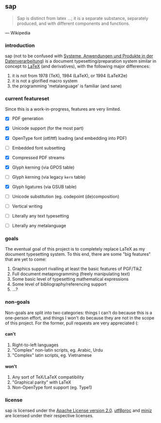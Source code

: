 ## sap

> Sap is distinct from latex ...; it is a separate substance, separately produced, and with different components and functions.

— Wikipedia


### introduction

sap (not to be confused with [Systeme, Anwendungen und Produkte in der Datenverarbeitung](https://www.sap.com)) is a document typesetting/preparation system similar in concept to [LaTeX](https://www.latex-project.org) (and derivatives), with the following major differences:

1. it is not from 1978 (TeX), 1984 (LaTeX), or 1994 (LaTeX2e)
2. it is not a glorified macro system
3. the programming 'metalanguage' is familiar (and sane)

### current featureset

Since this is a work-in-progress, features are very limited.

- [x] PDF generation
- [x] Unicode support (for the most part)
- [x] OpenType font (otf/ttf) loading (and embedding into PDF)
- [ ] Embedded font subsetting
- [x] Compressed PDF streams
- [x] Glyph kerning (via GPOS table)
- [ ] Glyph kerning (via legacy `kern` table)
- [x] Glyph ligatures (via GSUB table)
- [ ] Unicode substitution (eg. codepoint (de)composition)
- [ ] Vertical writing
- [ ] Literally any text typesetting
- [ ] Literally any metalanguage


### goals

The eventual goal of this project is to completely replace LaTeX as my document typesetting system. To this end, there are some "big features" that are yet to come:

1. Graphics support rivalling at least the basic features of PGF/TikZ
2. Full document metaprogramming (freely manipulating text)
3. Some basic level of typesetting mathematical expressions
4. Some level of bibliography/referencing support
5. ...?

### non-goals
Non-goals are split into two categories: things I can't do because this is a one-person effort, and things I won't do because they are not in the scope of this project. For the former, pull requests are very appreciated (:

#### can't

1. Right-to-left languages
2. "Complex" non-latin scripts, eg. Arabic, Urdu
3. "Complex" latin scripts, eg. Vietnamese

#### won't

1. Any sort of TeX/LaTeX compatibility
2. "Graphical parity" with LaTeX
3. Non-OpenType font support (eg. Type1)


### license

sap is licensed under the [Apache License version 2.0](./LICENSE). [utf8proc](./external/utf8proc/LICENSE.md)
and [miniz](./external/miniz/LICENSE) are licensed under their respective licenses.
